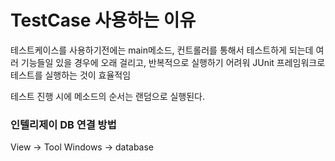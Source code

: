 # TestCase 사용하는 이유

테스트케이스를 사용하기전에는 main메소드, 컨트롤러를 통해서 테스트하게 되는데 여러 기능들일 있을 경우에 오래 걸리고, 반복적으로 실행하기 어려워 JUnit 프레임워크로 테스트를 실행하는 것이 효율적임

테스트 진행 시에 메소드의 순서는 랜덤으로 실행된다.



### 인텔리제이 DB 연결 방법 
View -> Tool Windows -> database
